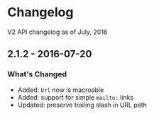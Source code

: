 # Changelog

V2 API changelog as of July, 2016

## 2.1.2 - 2016-07-20

### What's Changed

- Added: `Url` now is macroable
- Added: support for simple `mailto:` links
- Updated: preserve trailing slash in URL path
